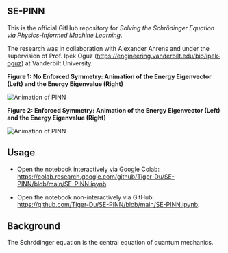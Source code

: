 ## SE-PINN

This is the official GitHub repository for _Solving the Schrödinger Equation via Physics-Informed Machine Learning_.

The research was in collaboration with Alexander Ahrens and under the supervision of Prof. Ipek Oguz (https://engineering.vanderbilt.edu/bio/ipek-oguz) at Vanderbilt University.

**Figure 1: No Enforced Symmetry: Animation of the Energy Eigenvector (Left) and the Energy Eigenvalue (Right)**

![Animation of PINN](animation%20(no%20symmetry).gif)

**Figure 2: Enforced Symmetry: Animation of the Energy Eigenvector (Left) and the Energy Eigenvalue (Right)**

![Animation of PINN](animation.gif)

## Usage

- Open the notebook interactively via Google Colab: https://colab.research.google.com/github/Tiger-Du/SE-PINN/blob/main/SE-PINN.ipynb.

- Open the notebook non-interactively via GitHub: https://github.com/Tiger-Du/SE-PINN/blob/main/SE-PINN.ipynb.

## Background

The Schrödinger equation is the central equation of quantum mechanics.
